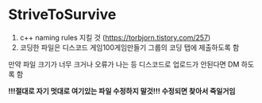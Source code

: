 # StriveToSurvive
1. c++ naming rules 지킬 것 (<https://torbjorn.tistory.com/257>)
2. 코딩한 파일은 디스코드 게임100게임만들기 그룹의 코딩 탭에 제출하도록 함


만약 파일 크기가 너무 크거나 오류가 나는 등 디스코드로 업로드가 안된다면 DM 하도록 함


**!!!절대로 자기 멋대로 여기있는 파일 수정하지 말것!!! 수정되면 찾아서 죽일거임**
